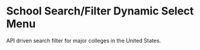 # School Search/Filter Dynamic Select Menu   
API driven search filter for major colleges in the United States. 
